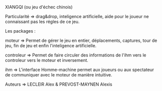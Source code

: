 XIANGQI (ou jeu d'échec chinois)

Particularité => drag&drop, inteligence artificielle, aide pour le joueur ne connaissant pas les régles de ce jeu.


Les packages :

moteur => Permet de gérer le jeu en entier, déplacements, captures, tour de jeu, fin de jeu et enfin l'inteligence artificielle.

controleur => Permet de faire circuler des informations de l'ihm vers le controleur vers le moteur et inversement.

ihm => L'interface Homme-machine permet aux joueurs ou aux spectateur de communiquer avec le moteur de manière intuitive.

Auteurs => LECLEIR Alex & PREVOST-MAYNEN Alexis
